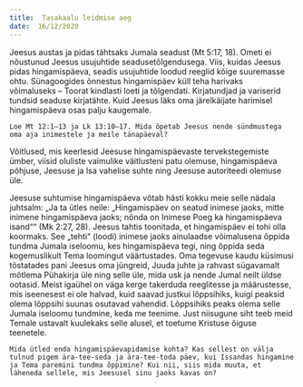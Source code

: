 ```yaml
---
title:  Tasakaalu leidmise aeg  
date:  16/12/2020  
---
```


Jeesus austas ja pidas tähtsaks Jumala seadust (Mt 5:17, 18). Ometi ei nõustunud Jeesus usujuhtide seadusetõlgendusega. Viis, kuidas Jeesus pidas hingamispäeva, seadis usujuhtide loodud reeglid kõige suuremasse ohtu. Sünagoogides õnnestus hingamispäev küll teha harivaks võimaluseks – Toorat kindlasti loeti ja tõlgendati. Kirjatundjad ja variserid tundsid seaduse kirjatähte. Kuid Jeesus läks oma järelkäijate harimisel hingamispäeva osas palju kaugemale.

`Loe Mt 12:1–13 ja Lk 13:10–17. Mida õpetab Jeesus nende sündmustega oma aja inimestele ja meile tänapäeval?`

Võitlused, mis keerlesid Jeesuse hingamispäevaste tervekstegemiste ümber, viisid oluliste vaimulike väitlusteni patu olemuse, hingamispäeva põhjuse, Jeesuse ja Isa vahelise suhte ning Jeesuse autoriteedi olemuse üle.

Jeesuse suhtumise hingamispäeva võtab hästi kokku meie selle nädala juhtsalm: „Ja ta ütles neile: „Hingamispäev on seatud inimese jaoks, mitte inimene hingamispäeva jaoks; nõnda on Inimese Poeg ka hingamispäeva isand““ (Mk 2:27, 28). Jeesus tahtis toonitada, et hingamispäev ei tohi olla koormaks. See „tehti“ (loodi) inimese jaoks ainulaadse võimalusena õppida tundma Jumala iseloomu, kes hingamispäeva tegi, ning õppida seda kogemuslikult Tema loomingut väärtustades. Oma tegevuse kaudu küsimusi tõstatades pani Jeesus oma jüngreid, Juuda juhte ja rahvast sügavamalt mõtlema Pühakirja üle ning selle üle, mida usk ja nende Jumal neilt üldse ootasid. Meist igaühel on väga kerge takerduda reeglitesse ja määrustesse, mis iseenesest ei ole halvad, kuid saavad justkui lõppsihiks, kuigi peaksid olema lõppsihi suunas osutavad vahendid. Lõppsihiks peaks olema selle Jumala iseloomu tundmine, keda me teenime. Just niisugune siht teeb meid Temale ustavalt kuulekaks selle alusel, et toetume Kristuse õiguse teenetele.

`Mida ütled enda hingamispäevapidamise kohta? Kas sellest on välja tulnud pigem ära-tee-seda ja ära-tee-toda päev, kui Issandas hingamine ja Tema paremini tundma õppimine? Kui nii, siis mida muuta, et läheneda sellele, mis Jeesusel sinu jaoks kavas on?`
